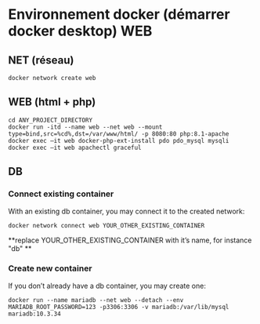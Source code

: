 # Environnement docker (démarrer docker desktop) WEB
## NET (réseau)
```shell
docker network create web
```
## WEB (html + php)
```shell
cd ANY_PROJECT_DIRECTORY
docker run -itd --name web --net web --mount type=bind,src=%cd%,dst=/var/www/html/ -p 8080:80 php:8.1-apache
docker exec –it web docker-php-ext-install pdo pdo_mysql mysqli
docker exec –it web apachectl graceful
```
## DB

### Connect existing container
With an existing db container, you may connect it to the created network:

```shell
docker network connect web YOUR_OTHER_EXISTING_CONTAINER
```
**replace YOUR_OTHER_EXISTING_CONTAINER with it’s name, for instance "db" **

### Create new container
If you don’t already have a db container, you may create one:
```shell
docker run --name mariadb --net web --detach --env MARIADB_ROOT_PASSWORD=123 -p3306:3306 -v mariadb:/var/lib/mysql mariadb:10.3.34
```
